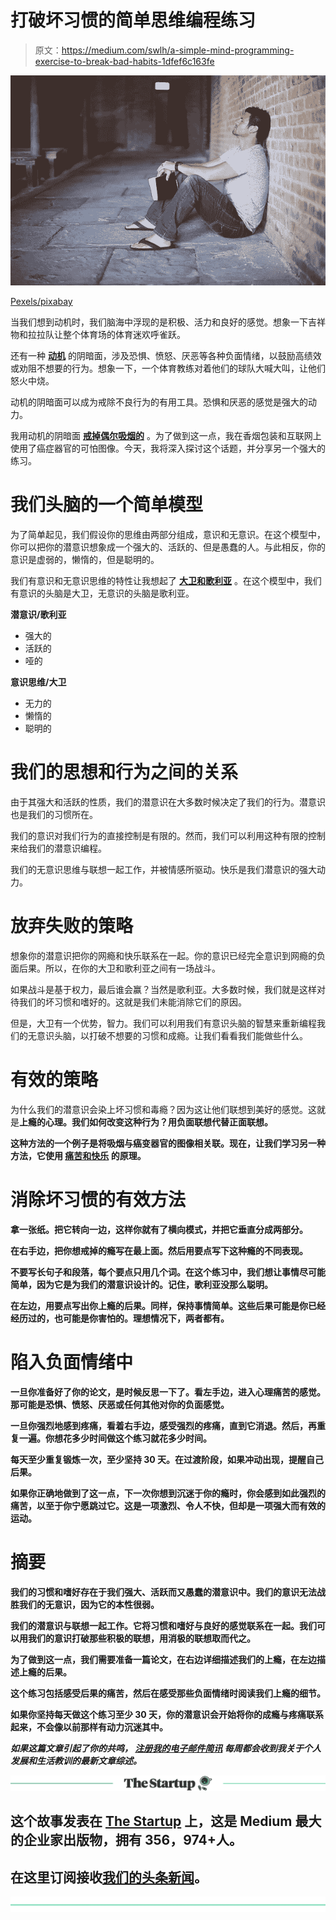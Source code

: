 # 打破坏习惯的简单思维编程练习

> 原文：<https://medium.com/swlh/a-simple-mind-programming-exercise-to-break-bad-habits-1dfef6c163fe>

![](img/7676384221f241e2852c4715133a7e3b.png)

[Pexels/pixabay](https://pixabay.com/en/alone-book-brick-wall-man-person-1869997/)

当我们想到动机时，我们脑海中浮现的是积极、活力和良好的感觉。想象一下吉祥物和拉拉队让整个体育场的体育迷欢呼雀跃。

还有一种 [**动机**](https://ideavisionaction.com/personal-development/the-dark-side-of-motivation/) 的阴暗面，涉及恐惧、愤怒、厌恶等各种负面情绪，以鼓励高绩效或劝阻不想要的行为。想象一下，一个体育教练对着他们的球队大喊大叫，让他们怒火中烧。

动机的阴暗面可以成为戒除不良行为的有用工具。恐惧和厌恶的感觉是强大的动力。

我用动机的阴暗面 [**戒掉偶尔吸烟的**](https://ideavisionaction.com/personal-development/eliminating-bad-habits-with-the-dark-side-of-motivation/) 。为了做到这一点，我在香烟包装和互联网上使用了癌症器官的可怕图像。今天，我将深入探讨这个话题，并分享另一个强大的练习。

# 我们头脑的一个简单模型

为了简单起见，我们假设你的思维由两部分组成，意识和无意识。在这个模型中，你可以把你的潜意识想象成一个强大的、活跃的、但是愚蠢的人。与此相反，你的意识是虚弱的，懒惰的，但是聪明的。

我们有意识和无意识思维的特性让我想起了 [**大卫和歌利亚**](https://ideavisionaction.com/personal-development/why-do-your-personal-development-efforts-fail-and-what-to-do-instead/) 。在这个模型中，我们有意识的头脑是大卫，无意识的头脑是歌利亚。

**潜意识/歌利亚**

*   强大的
*   活跃的
*   哑的

**意识思维/大卫**

*   无力的
*   懒惰的
*   聪明的

# 我们的思想和行为之间的关系

由于其强大和活跃的性质，我们的潜意识在大多数时候决定了我们的行为。潜意识也是我们的习惯所在。

我们的意识对我们行为的直接控制是有限的。然而，我们可以利用这种有限的控制来给我们的潜意识编程。

我们的无意识思维与联想一起工作，并被情感所驱动。快乐是我们潜意识的强大动力。

# 放弃失败的策略

想象你的潜意识把你的网瘾和快乐联系在一起。你的意识已经完全意识到网瘾的负面后果。所以，在你的大卫和歌利亚之间有一场战斗。

如果战斗是基于权力，最后谁会赢？当然是歌利亚。大多数时候，我们就是这样对待我们的坏习惯和嗜好的。这就是我们未能消除它们的原因。

但是，大卫有一个优势，智力。我们可以利用我们有意识头脑的智慧来重新编程我们的无意识头脑，以打破不想要的习惯和成瘾。让我们看看我们能做些什么。

# 有效的策略

为什么我们的潜意识会染上坏习惯和毒瘾？因为这让他们联想到美好的感觉。这就是[](https://ideavisionaction.com/personal-development/the-principle-that-explains-all-human-behavior/)**上瘾的心理。我们如何改变这种行为？用负面联想代替正面联想。**

**这种方法的一个例子是将吸烟与癌变器官的图像相关联。现在，让我们学习另一种方法，它使用 [**痛苦和快乐**](https://ideavisionaction.com/personal-development/the-principle-that-explains-all-human-behavior/) 的原理。**

# **消除坏习惯的有效方法**

**拿一张纸。把它转向一边，这样你就有了横向模式，并把它垂直分成两部分。**

**在右手边，把你想戒掉的瘾写在最上面。然后用要点写下这种瘾的不同表现。**

**不要写长句子和段落，每个要点只用几个词。在这个练习中，我们想让事情尽可能简单，因为它是为我们的潜意识设计的。记住，歌利亚没那么聪明。**

**在左边，用要点写出你上瘾的后果。同样，保持事情简单。这些后果可能是你已经经历过的，也可能是你害怕的。理想情况下，两者都有。**

# **陷入负面情绪中**

**一旦你准备好了你的论文，是时候反思一下了。看左手边，进入心理痛苦的感觉。那可能是恐惧、愤怒、厌恶或任何其他对你的负面感觉。**

**一旦你强烈地感到疼痛，看着右手边，感受强烈的疼痛，直到它消退。然后，再重复一遍。你想花多少时间做这个练习就花多少时间。**

**每天至少重复锻炼一次，至少坚持 30 天。在过渡阶段，如果冲动出现，提醒自己后果。**

**如果你正确地做到了这一点，下一次你想到沉迷于你的瘾时，你会感到如此强烈的痛苦，以至于你宁愿跳过它。这是一项激烈、令人不快，但却是一项强大而有效的运动。**

# **摘要**

**我们的习惯和嗜好存在于我们强大、活跃而又愚蠢的潜意识中。我们的意识无法战胜我们的无意识，因为它的本性很弱。**

**我们的潜意识与联想一起工作。它将习惯和嗜好与良好的感觉联系在一起。我们可以用我们的意识打破那些积极的联想，用消极的联想取而代之。**

**为了做到这一点，我们需要准备一篇论文，在右边详细描述我们的上瘾，在左边描述上瘾的后果。**

**这个练习包括感受后果的痛苦，然后在感受那些负面情绪时阅读我们上瘾的细节。**

**如果你坚持每天做这个练习至少 30 天，你的潜意识会开始将你的成瘾与疼痛联系起来，不会像以前那样有动力沉迷其中。**

*****如果这篇文章引起了你的共鸣，*** [***注册我的电子邮件简讯***](https://ideavisionaction.com/email-newsletter/) ***每周都会收到我关于个人发展和生活教训的最新文章综述。*****

**[![](img/308a8d84fb9b2fab43d66c117fcc4bb4.png)](https://medium.com/swlh)**

## **这个故事发表在 [The Startup](https://medium.com/swlh) 上，这是 Medium 最大的企业家出版物，拥有 356，974+人。**

## **在这里订阅接收[我们的头条新闻](http://growthsupply.com/the-startup-newsletter/)。**

**[![](img/b0164736ea17a63403e660de5dedf91a.png)](https://medium.com/swlh)**